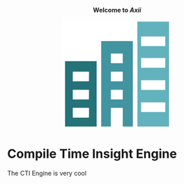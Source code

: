 <div align="center">
<p><strong>Welcome to <em>Axii</em></strong></p>
<img src="./src/view/GUI/Images/CTIEngineLogo.png" width="250" height="250">
</div>


# Compile Time Insight Engine

The CTI Engine is very cool

